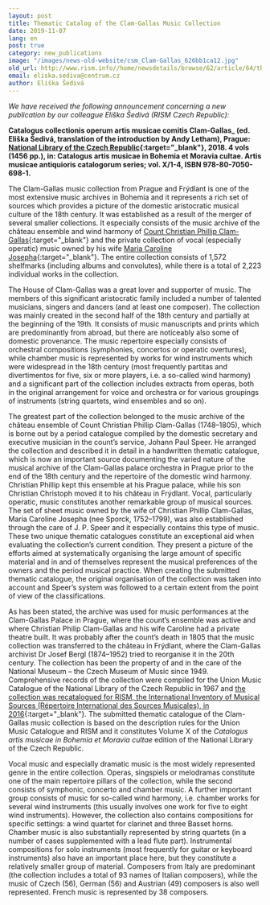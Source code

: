 ```yaml
---
layout: post
title: Thematic Catalog of the Clam-Gallas Music Collection
date: 2019-11-07
lang: en
post: true
category: new_publications
image: "/images/news-old-website/csm_Clam-Gallas_626bb1ca12.jpg"
old_url: http://www.rism.info//home/newsdetails/browse/62/article/64/thematic-catalog-of-the-clam-gallas-music-collection.html
email: eliska.sediva@centrum.cz
author: Eliška Šedivá
---
```


_We have received the following announcement concerning a new publication by our colleague Eliška Šedivá (RISM Czech Republic):_

**Catalogus collectionis operum artis musicae comitis Clam-Gallas_ (ed. Eliška Šedivá, translation of the introduction by Andy Letham), Prague: [National Library of the Czech Republic](https://www.nkp.cz/o-knihovne/zakladni-informace/vydane-publikace/prave-vyslo-cele#catalogus){:target="_blank"}, 2018. 4 vols (1456 pp.), in: Catalogus artis musicae in Bohemia et Moravia cultae. Artis musicae antiquioris catalogorum series; vol. X/1-4, ISBN 978-80-7050-698-1.**

The Clam-Gallas music collection from Prague and Frýdlant is one of the most extensive music archives in Bohemia and it represents a rich set of sources which provides a picture of the domestic aristocratic musical culture of the 18th century. It was established as a result of the merger of several smaller collections. It especially consists of the music archive of the château ensemble and wind harmony of [Count Christian Phillip Clam-Gallas](https://opac.rism.info/metaopac/perma.do;jsessionid=C692EBE5787F574386F0FE7250E144A0.touch02?v=rism&q=-1%3d%22pe30059826%22&Language=en){:target="_blank"} and the private collection of vocal (especially operatic) music owned by his wife [Maria Caroline Josepha](https://opac.rism.info/metaopac/perma.do?v=rism&q=-1%3d%22pe30113887%22&Language=en){:target="_blank"}. The entire collection consists of 1,572 shelfmarks (including albums and convolutes), while there is a total of 2,223 individual works in the collection.

The House of Clam-Gallas was a great lover and supporter of music. The members of this significant aristocratic family included a number of talented musicians, singers and dancers (and at least one composer). The collection was mainly created in the second half of the 18th century and partially at the beginning of the 19th. It consists of music manuscripts and prints which are predominantly from abroad, but there are noticeably also some of domestic provenance. The music repertoire especially consists of orchestral compositions (symphonies, concertos or operatic overtures), while chamber music is represented by works for wind instruments which were widespread in the 18th century (most frequently partitas and divertimentos for five, six or more players, i.e. a so-called wind harmony) and a significant part of the collection includes extracts from operas, both in the original arrangement for voice and orchestra or for various groupings of instruments (string quartets, wind ensembles and so on).

The greatest part of the collection belonged to the music archive of the château ensemble of Count Christian Phillip Clam-Gallas (1748–1805), which is borne out by a period catalogue compiled by the domestic secretary and executive musician in the count’s service, Johann Paul Speer. He arranged the collection and described it in detail in a handwritten thematic catalogue, which is now an important source documenting the varied nature of the musical archive of the Clam-Gallas palace orchestra in Prague prior to the end of the 18th century and the repertoire of the domestic wind harmony. Christian Phillip kept this ensemble at his Prague palace, while his son Christian Christoph moved it to his château in Frýdlant. Vocal, particularly operatic, music constitutes another remarkable group of musical sources. The set of sheet music owned by the wife of Christian Phillip Clam-Gallas, Maria Caroline Josepha (nee Sporck, 1752–1799), was also established through the care of J. P. Speer and it especially contains this type of music. These two unique thematic catalogues constitute an exceptional aid when evaluating the collection’s current condition. They present a picture of the efforts aimed at systematically organising the large amount of specific material and in and of themselves represent the musical preferences of the owners and the period musical practice. When creating the submitted thematic catalogue, the original organisation of the collection was taken into account and Speer’s system was followed to a certain extent from the point of view of the classifications.

As has been stated, the archive was used for music performances at the Clam-Gallas Palace in Prague, where the count’s ensemble was active and where Christian Philip Clam-Gallas and his wife Caroline had a private theatre built. It was probably after the count’s death in 1805 that the music collection was transferred to the château in Frýdlant, where the Clam-Gallas archivist Dr Josef Bergl (1874–1952) tried to reorganise it in the 20th century. The collection has been the property of and in the care of the National Museum – the Czech Museum of Music since 1949. Comprehensive records of the collection were compiled for the Union Music Catalogue of the National Library of the Czech Republic in 1967 and [the collection was recatalogued for RISM, the International Inventory of Musical Sources (Répertoire International des Sources Musicales), in 2016](https://opac.rism.info/search?View=rism&q=clam-gallas&Language=en){:target="_blank"}. The submitted thematic catalogue of the Clam-Gallas music collection is based on the description rules for the Union Music Catalogue and RISM and it constitutes Volume X of the _Catalogus artis musicae in Bohemia et Moravia cultae_ edition of the National Library of the Czech Republic.

Vocal music and especially dramatic music is the most widely represented genre in the entire collection. Operas, singspiels or melodramas constitute one of the main repertoire pillars of the collection, while the second consists of symphonic, concerto and chamber music. A further important group consists of music for so-called wind harmony, i.e. chamber works for several wind instruments (this usually involves one work for five to eight wind instruments). However, the collection also contains compositions for specific settings: a wind quartet for clarinet and three Basset horns. Chamber music is also substantially represented by string quartets (in a number of cases supplemented with a lead flute part). Instrumental compositions for solo instruments (most frequently for guitar or keyboard instruments) also have an important place here, but they constitute a relatively smaller group of material. Composers from Italy are predominant (the collection includes a total of 93 names of Italian composers), while the music of Czech (56), German (56) and Austrian (49) composers is also well represented. French music is represented by 38 composers.

